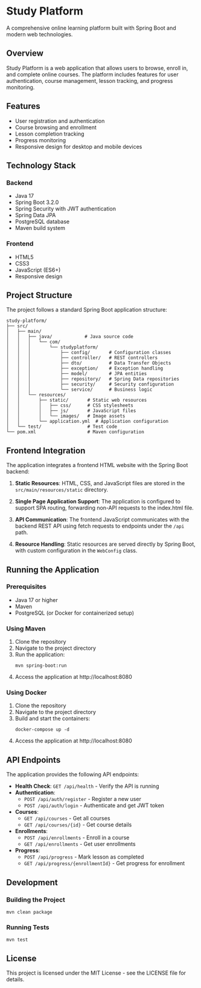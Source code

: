 # Study Platform

A comprehensive online learning platform built with Spring Boot and modern web technologies.

## Overview

Study Platform is a web application that allows users to browse, enroll in, and complete online courses. The platform includes features for user authentication, course management, lesson tracking, and progress monitoring.

## Features

- User registration and authentication
- Course browsing and enrollment
- Lesson completion tracking
- Progress monitoring
- Responsive design for desktop and mobile devices

## Technology Stack

### Backend
- Java 17
- Spring Boot 3.2.0
- Spring Security with JWT authentication
- Spring Data JPA
- PostgreSQL database
- Maven build system

### Frontend
- HTML5
- CSS3
- JavaScript (ES6+)
- Responsive design

## Project Structure

The project follows a standard Spring Boot application structure:

```
study-platform/
├── src/
│   ├── main/
│   │   ├── java/            # Java source code
│   │   │   └── com/
│   │   │       └── studyplatform/
│   │   │           ├── config/       # Configuration classes
│   │   │           ├── controller/   # REST controllers
│   │   │           ├── dto/          # Data Transfer Objects
│   │   │           ├── exception/    # Exception handling
│   │   │           ├── model/        # JPA entities
│   │   │           ├── repository/   # Spring Data repositories
│   │   │           ├── security/     # Security configuration
│   │   │           └── service/      # Business logic
│   │   └── resources/
│   │       ├── static/       # Static web resources
│   │       │   ├── css/      # CSS stylesheets
│   │       │   ├── js/       # JavaScript files
│   │       │   └── images/   # Image assets
│   │       └── application.yml  # Application configuration
│   └── test/                 # Test code
└── pom.xml                   # Maven configuration
```

## Frontend Integration

The application integrates a frontend HTML website with the Spring Boot backend:

1. **Static Resources**: HTML, CSS, and JavaScript files are stored in the `src/main/resources/static` directory.

2. **Single Page Application Support**: The application is configured to support SPA routing, forwarding non-API requests to the index.html file.

3. **API Communication**: The frontend JavaScript communicates with the backend REST API using fetch requests to endpoints under the `/api` path.

4. **Resource Handling**: Static resources are served directly by Spring Boot, with custom configuration in the `WebConfig` class.

## Running the Application

### Prerequisites
- Java 17 or higher
- Maven
- PostgreSQL (or Docker for containerized setup)

### Using Maven
1. Clone the repository
2. Navigate to the project directory
3. Run the application:
   ```
   mvn spring-boot:run
   ```
4. Access the application at http://localhost:8080

### Using Docker
1. Clone the repository
2. Navigate to the project directory
3. Build and start the containers:
   ```
   docker-compose up -d
   ```
4. Access the application at http://localhost:8080

## API Endpoints

The application provides the following API endpoints:

- **Health Check**: `GET /api/health` - Verify the API is running
- **Authentication**:
  - `POST /api/auth/register` - Register a new user
  - `POST /api/auth/login` - Authenticate and get JWT token
- **Courses**:
  - `GET /api/courses` - Get all courses
  - `GET /api/courses/{id}` - Get course details
- **Enrollments**:
  - `POST /api/enrollments` - Enroll in a course
  - `GET /api/enrollments` - Get user enrollments
- **Progress**:
  - `POST /api/progress` - Mark lesson as completed
  - `GET /api/progress/{enrollmentId}` - Get progress for enrollment

## Development

### Building the Project
```
mvn clean package
```

### Running Tests
```
mvn test
```

## License

This project is licensed under the MIT License - see the LICENSE file for details.